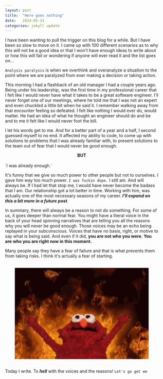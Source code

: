 ```yaml
---
layout: post
title:  "Here goes nothing"
date:   2024-05-31
categories: jekyll update
---
```

I have been wanting to pull the trigger on this blog for a while. But I have been so slow to move on it. I came up with 100 different scenarios as to why this will not be a good idea or that I won't have enough ideas to write about or how this will fail or wondering if anyone will ever read it and the list goes on...

`Analysis paralysis` is when we overthink and overanalyze a situation to the point where we are paralyzed from ever making a decision or taking action.

This morning I had a flashback of an old manager I had a couple years ago. Being under his leadership, was the first time in my professional career that I felt like I would never have what it takes to be a great software engineer. I'll never forget one of our meetings, where he told me that I was not an expert and even chuckled a little bit when he said it. I remember walking away from that encounter feeling so defeated. I felt like nothing I would ever do, would matter. He had an idea of what he thought an engineer should do and be and to me it felt like I would never foot the bill. <br>

I let his words get to me. And for a better part of a year and a half, I second guessed myself to no end. It affected my ability to code, to come up with solutions to problems that I was already familiar with, to present solutions to the team out of fear that I would never be good enough.

<div style="display: flex; justify-content: center;"><strong>BUT</strong></div><br>
`I was already enough.`
 
It's funny that we give so much power to other people but not to ourselves. I gave him way too much power. `I was fuckin dope.` I still am. And will always be. If I had let that stop me, I would have never become the badass that I am. Our relationship got a lot better in time. Working with him, was actually one of the most necessary seasons of my career. ***I'll expand on this a bit more in a future post***.

In summary, there will always be a reason to not do something. For some of us, it goes deeper than normal fear. You might have a literal voice in the back of your head spinning narratives that are telling you all the reasons why you will never be good enough. Those voices may be an echo being replayed in your subconscious. Voices that have no basis, right, or motive to say what is being said. And even if it did, **you are not who you were**. **You are who you are right now in this moment.** 

Many people say they have a fear of failure and that is what prevents them from taking risks. I think it's actually a fear of starting. 

<br>

<div style="display: flex; justify-content: center;">
  <img src="/assets/elmo.png" alt="Description of image">
</div>
<br>

Today I write. To ***hell*** with the voices and the reasons! `Let's go get em`

